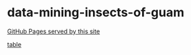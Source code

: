# data-mining-insects-of-guam

[GitHub Pages served by this site](https://aubreymoore.github.io/data-mining-insects-of-guam/)

[table](https://aubreymoore.github.io/data-mining-insects-of-guam/data/dataset-list.html)
